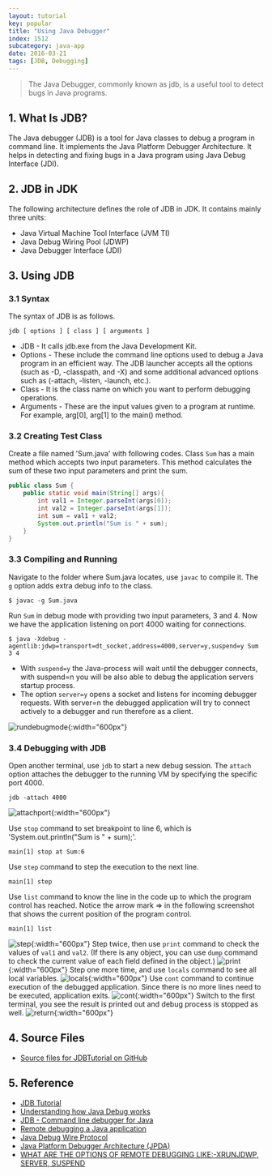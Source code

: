 ```yaml
---
layout: tutorial
key: popular
title: "Using Java Debugger"
index: 1512
subcategory: java-app
date: 2016-03-21
tags: [JDB, Debugging]
---
```


> The Java Debugger, commonly known as jdb, is a useful tool to detect bugs in Java programs.

## 1. What Is JDB?
The Java debugger (JDB) is a tool for Java classes to debug a program in command line. It implements the Java Platform Debugger Architecture. It helps in detecting and fixing bugs in a Java program using Java Debug Interface (JDI).

## 2. JDB in JDK
The following architecture defines the role of JDB in JDK. It contains mainly three units:
* Java Virtual Machine Tool Interface (JVM TI)
* Java Debug Wiring Pool (JDWP)
* Java Debugger Interface (JDI)

## 3. Using JDB
### 3.1 Syntax
The syntax of JDB is as follows.
```raw
jdb [ options ] [ class ] [ arguments ]
```
* JDB - It calls jdb.exe from the Java Development Kit.
* Options - These include the command line options used to debug a Java program in an efficient way. The JDB launcher accepts all the options (such as -D, -classpath, and -X) and some additional advanced options such as (-attach, -listen, -launch, etc.).
* Class - It is the class name on which you want to perform debugging operations.
* Arguments - These are the input values given to a program at runtime. For example, arg[0], arg[1] to the main() method.

### 3.2 Creating Test Class
Create a file named 'Sum.java' with following codes. Class `Sum` has a main method which accepts two input parameters. This method calculates the sum of these two input parameters and print the sum.
```java
public class Sum {
    public static void main(String[] args){
        int val1 = Integer.parseInt(args[0]);
        int val2 = Integer.parseInt(args[1]);
        int sum = val1 + val2;
        System.out.println("Sum is " + sum);
    }
}
```
### 3.3 Compiling and Running
Navigate to the folder where Sum.java locates, use `javac` to compile it. The `g` option adds extra debug info to the class.
```raw
$ javac -g Sum.java
```
Run `Sum` in debug mode with providing two input parameters, 3 and 4. Now we have the application listening on port 4000 waiting for connections.
```raw
$ java -Xdebug -agentlib:jdwp=transport=dt_socket,address=4000,server=y,suspend=y Sum 3 4
```
* With `suspend=y` the Java-process will wait until the debugger connects, with suspend=n you will be also able to debug the application servers startup process.
* The option `server=y` opens a socket and listens for incoming debugger requests. With server=n the debugged application will try to connect actively to a debugger and run therefore as a client.

![rundebugmode](/assets/images/java/1512/rundebugmode.png){:width="600px"}

### 3.4 Debugging with JDB
Open another terminal, use `jdb` to start a new debug session. The `attach` option attaches the debugger to the running VM by specifying the specific port 4000.
```raw
jdb -attach 4000
```
![attachport](/assets/images/java/1512/attachport.png){:width="600px"}

Use `stop` command to set breakpoint to line 6, which is 'System.out.println("Sum is " + sum);'.
```raw
main[1] stop at Sum:6
```
Use `step` command to step the execution to the next line.
```raw
main[1] step
```
Use `list` command to know the line in the code up to which the program control has reached. Notice the arrow mark => in the following screenshot that shows the current position of the program control.
```raw
main[1] list
```
![step](/assets/images/java/1512/step.png){:width="600px"}
Step twice, then use `print` command to check the values of `val1` and `val2`. (If there is any object, you can use `dump` command to check the current value of each field defined in the object.)
![print](/assets/images/java/1512/print.png){:width="600px"}
Step one more time, and use `locals` command to see all local variables.
![locals](/assets/images/java/1512/locals.png){:width="600px"}
Use `cont` command to continue execution of the debugged application. Since there is no more lines need to be executed, application exits.
![cont](/assets/images/java/1512/cont.png){:width="600px"}
Switch to the first terminal, you see the result is printed out and debug process is stopped as well.
![return](/assets/images/java/1512/return.png){:width="600px"}

## 4. Source Files
* [Source files for JDBTutorial on GitHub](https://github.com/jojozhuang/Tutorials/tree/master/JDBTutorial)

## 5. Reference
* [JDB Tutorial](https://www.tutorialspoint.com/jdb/index.htm)
* [Understanding how Java Debug works](http://cscarioni.blogspot.com/2010/12/understanding-how-java-debug-works.html)
* [JDB - Command line debugger for Java](http://blog.rejeev.com/2011/04/jdb-command-line-debugger-for-java.html)
* [Remote debugging a Java application](https://stackoverflow.com/questions/975271/remote-debugging-a-java-application)
* [Java Debug Wire Protocol](https://docs.oracle.com/javase/8/docs/technotes/guides/jpda/jdwp-spec.html)
* [Java Platform Debugger Architecture (JPDA)](https://docs.oracle.com/javase/8/docs/technotes/guides/jpda/index.html)
* [WHAT ARE THE OPTIONS OF REMOTE DEBUGGING LIKE:-XRUNJDWP, SERVER, SUSPEND](http://www.adam-bien.com/roller/abien/entry/what_are_the_options_of)
